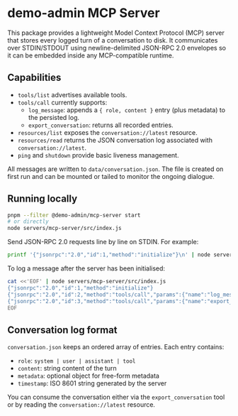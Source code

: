 # demo-admin MCP Server

This package provides a lightweight Model Context Protocol (MCP) server that stores every logged turn of a conversation to disk. It communicates over STDIN/STDOUT using newline-delimited JSON-RPC 2.0 envelopes so it can be embedded inside any MCP-compatible runtime.

## Capabilities
- `tools/list` advertises available tools.
- `tools/call` currently supports:
  - `log_message`: appends a `{ role, content }` entry (plus metadata) to the persisted log.
  - `export_conversation`: returns all recorded entries.
- `resources/list` exposes the `conversation://latest` resource.
- `resources/read` returns the JSON conversation log associated with `conversation://latest`.
- `ping` and `shutdown` provide basic liveness management.

All messages are written to `data/conversation.json`. The file is created on first run and can be mounted or tailed to monitor the ongoing dialogue.

## Running locally

```bash
pnpm --filter @demo-admin/mcp-server start
# or directly
node servers/mcp-server/src/index.js
```

Send JSON-RPC 2.0 requests line by line on STDIN. For example:

```bash
printf '{"jsonrpc":"2.0","id":1,"method":"initialize"}\n' | node servers/mcp-server/src/index.js
```

To log a message after the server has been initialised:

```bash
cat <<'EOF' | node servers/mcp-server/src/index.js
{"jsonrpc":"2.0","id":1,"method":"initialize"}
{"jsonrpc":"2.0","id":2,"method":"tools/call","params":{"name":"log_message","arguments":{"role":"user","content":"Hello MCP!"}}}
{"jsonrpc":"2.0","id":3,"method":"tools/call","params":{"name":"export_conversation","arguments":{}}}
EOF
```

## Conversation log format

`conversation.json` keeps an ordered array of entries. Each entry contains:
- `role`: `system | user | assistant | tool`
- `content`: string content of the turn
- `metadata`: optional object for free-form metadata
- `timestamp`: ISO 8601 string generated by the server

You can consume the conversation either via the `export_conversation` tool or by reading the `conversation://latest` resource.
